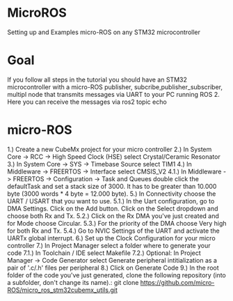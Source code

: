 # MicroROS
Setting up and Examples micro-ROS on any STM32 microcontroller
# Goal
If you follow all steps in the tutorial you should have an STM32 microcontroller with a micro-ROS publisher, subcribe,publisher_subscriber, multipl node that transmits messages via UART to your PC running ROS 2. Here you can receive the messages via ros2 topic echo
# micro-ROS
1.) Create a new CubeMx project for your micro controller
2.) In System Core -> RCC -> High Speed Clock (HSE) select Crystal/Ceramic Resonator
3.) In System Core -> SYS -> Timebase Source select TIM1
4.) In Middleware -> FREERTOS -> Interface select CMSIS_V2
4.1.) In Middleware -> FREERTOS -> Configuration -> Task and Queues double click the defaultTask and set a stack size of 3000. It has to be greater than 10.000 byte (3000 words * 4 byte = 12.000 byte).
5.) In Connectivity choose the UART / USART that you want to use.
5.1.) In the Uart configuration, go to DMA Settings. Click on the Add button. Click on the Select dropdown and choose both Rx and Tx.
5.2.) Click on the Rx DMA you've just created and for Mode choose Circular.
5.3.) For the priority of the DMA choose Very high for both Rx and Tx.
5.4.) Go to NVIC Settings of the UART and activate the UARTx global interrupt.
6.) Set up the Clock Configuration for your micro controller
7.) In Project Manager select a folder where to generate your code
7.1.) In Toolchain / IDE select Makefile
7.2.) Optional: In Project Manager -> Code Generator select Generate peripheral intitialization as a pair of '.c/.h' files per peripheral
8.) Click on Generate Code
9.) In the root folder of the code you've just generated, clone the following repository (into a subfolder, don't change its name).:
git clone https://github.com/micro-ROS/micro_ros_stm32cubemx_utils.git
